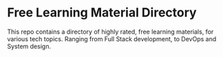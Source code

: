 # Free Learning Material Directory
This repo contains a directory of highly rated, free learning materials, for various tech topics. Ranging from Full Stack development, to DevOps and System design.